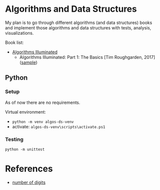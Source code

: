 # Algorithms and Data Structures
My plan is to go through different algorithms (and data structures) books and implement
those algorithms and data structures with tests, analysis, visualizations.

Book list:
- [Algorithms Illuminated](https://www.algorithmsilluminated.org/)
  * Algorithms Illuminated: Part 1: The Basics [Tim Roughgarden, 2017] ([sample](https://www.algorithmsilluminated.org/won1sample.pdf))


## Python

### Setup
As of now there are no requirements.

Virtual environment:
- `python -m venv algos-ds-venv`
- activate: `algos-ds-venv\scripts\activate.ps1`

### Testing
`python -m unittest`


# References
- [number of digits](https://mathworld.wolfram.com/NumberLength.html)